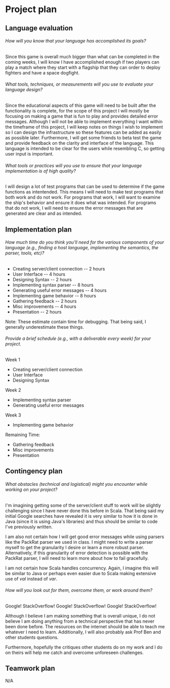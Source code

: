 # Project plan

## Language evaluation

###### How will you know that your language has accomplished its goals?
Since this game is overall much bigger than what can be completed in the coming weeks, I will know I have accomplished enough if two
players can play a match where they start with a flagship that they can order to deploy fighters and have a space dogfight.

###### What tools, techniques, or measurements will you use to evaluate your language design?
Since the educational aspects of this game will need to be built after the functionality is complete, for the scope of this project
I will mostly be focusing on making a game that is fun to play and provides detailed error messages. Although I will not be able
to implement everything I want within the timeframe of this project, I will keep notes on things I wish to implement so I can
design the infrastructure so these features can be added as easily as possible later. Furthermore, I will get some friends to beta 
test the game and provide feedback on the clarity and interface of the language. This language is intended to be clear for the users
while resembling C, so getting user input is important.


###### What tools or practices will you use to ensure that your language implementation is of high quality?
I will design a lot of test programs that can be used to determine if the game functions as intentended. This means I will need
to make test programs that both work and do not work. For programs that work, I will want to examine the ship's behavior and ensure
it does what was intended. For programs that do not work, I will need to ensure the error messages that are generated are clear
and as intended.

## Implementation plan

###### How much time do you think you'll need for the various components of your language (e.g., finding a host language, implementing the semantics, the parser, tools, etc)?

   * Creating server/client connection -- 2 hours
   * User Interface -- 4 hours
   * Designing Syntax -- 2 hours
   * Implementing syntax parser -- 8 hours
   * Generating useful error messages -- 4 hours
   * Implementing game behavior -- 8 hours
   * Gathering feedback -- 2 hours
   * Misc improvements -- 4 hours
   * Presentation -- 2 hours

Note: These estimate contain time for debugging. That being said, I generally underestimate these things.

######  Provide a brief schedule (e.g., with a deliverable every week) for your project.
Week 1
   * Creating server/client connection
   * User Interface
   * Designing Syntax

Week 2
   * Implementing syntax parser
   * Generating useful error messages

Week 3
   * Implementing game behavior

Remaining Time:
   * Gathering feedback
   * Misc improvements
   * Presentation



## Contingency plan

###### What obstacles (technical and logistical) might you encounter while working on your project?
I'm imagining getting some of the server/client stuff to work will be slightly challenging since I have never done this before
in Scala. That being said my initial Google searches have revealed it is very similar to how it is done in Java (since it is using
Java's libraries) and thus should be similar to code I've previously written.

I am also not certain how I will get good error messages while using parsers like the PackRat parser we used in class. I might need
to write a parser myself to get the granularity I desire or learn a more robust parser. Alternatively, if this granularity of
error detection is possible with the PackRat parser, I will need to learn more about how to fail gracefully.

I am not certain how Scala handles concurrency. Again, I imagine this will be similar to Java or perhaps even easier due to Scala
making extensive use of _val_ instead of _var_.

###### How will you look out for them, overcome them, or work around them?
Google! StackOverflow! Google! StackOverflow! Google! StackOverflow!

Although I believe I am making something that is overall unique, I do not believe I am doing anything from a technical perspective
that has never been done before. The resources on the internet should be able to teach me whatever I need to learn. Additionally, I 
will also probably ask Prof Ben and other students questions.

Furthermore, hopefully the critiques other students do on my work and I do on theirs will help me catch and overcome unforeseen 
challenges.



## Teamwork plan 

N/A
